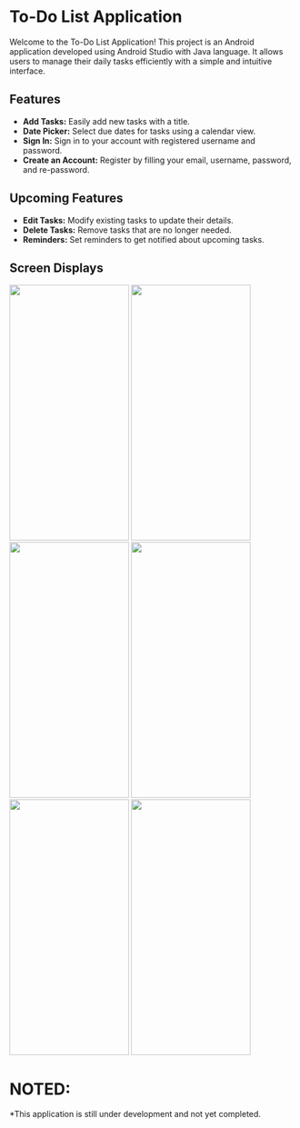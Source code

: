 # To-Do List Application

Welcome to the To-Do List Application! 
This project is an Android application developed using Android Studio with Java language. 
It allows users to manage their daily tasks efficiently with a simple and intuitive interface.

## Features

- **Add Tasks:** Easily add new tasks with a title.
- **Date Picker:** Select due dates for tasks using a calendar view.
- **Sign In:** Sign in to your account with registered username and password.
- **Create an Account:** Register by filling your email, username, password, and re-password.

## Upcoming Features

- **Edit Tasks:** Modify existing tasks to update their details.
- **Delete Tasks:** Remove tasks that are no longer needed.
- **Reminders:** Set reminders to get notified about upcoming tasks.

## Screen Displays
<img src="https://github.com/zhafirahkamila/todolist-java/assets/115094389/88316da5-295b-4ac3-a007-d21ea778a1e2" width="210" height="450" />
<img src="https://github.com/zhafirahkamila/todolist-java/assets/115094389/e5932b92-b458-4e24-99dd-439b5606da26" width="210" height="450" />
<img src="https://github.com/zhafirahkamila/todolist-java/assets/115094389/aea903e9-9713-4e5c-b621-bd92ea976c9a" width="210" height="450" />
<img src="https://github.com/zhafirahkamila/todolist-java/assets/115094389/5f30364f-2f40-480b-a6b1-1ababd7980cf" width="210" height="450" />
<img src="https://github.com/zhafirahkamila/todolist-java/assets/115094389/524a2960-a708-48a3-ae18-a811f96384dd" width="210" height="450" />
<img src="https://github.com/zhafirahkamila/todolist-java/assets/115094389/5aa71866-62b8-4355-942d-c2e10e3606f6" width="210" height="450" />

# NOTED:
*This application is still under development and not yet completed.

